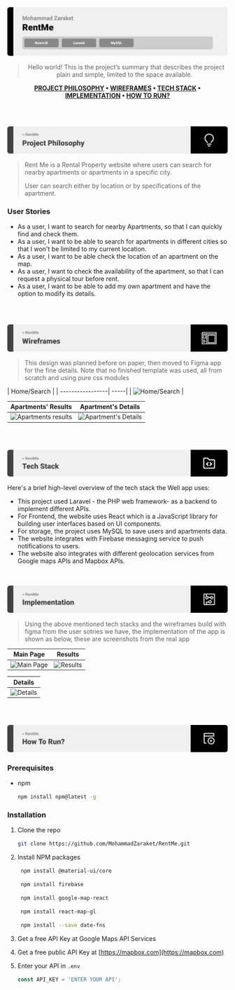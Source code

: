 <img src="./readme/title1.svg"/>

<div align="center">

> Hello world! This is the project’s summary that describes the project plain and simple, limited to the space available.  

**[PROJECT PHILOSOPHY](https://github.com/MohammadZaraket/RentMe#-project-philosophy) • [WIREFRAMES](https://github.com/MohammadZaraket/RentMe#-wireframes) • [TECH STACK](https://github.com/MohammadZaraket/RentMe#-tech-stack) • [IMPLEMENTATION](https://github.com/MohammadZaraket/RentMe#-impplementation) • [HOW TO RUN?](https://github.com/MohammadZaraket/RentMe#-how-to-run)**


</div>

<br><br>


<img src="./readme/title2.svg"/>

> Rent Me is a Rental Property website where users can search for nearby apartments or apartments in a specific city.
> 
> User can search either by location or by specifications of the apartment.

### User Stories

- As a user, I want to search for nearby Apartments, so that I can quickly find and check them. 
- As a user, I want to be able to search for apartments in different cities so that I won't be limited to my current location.
- As a user, I want to be able check the location of an apartment on the map.
- As a user, I want to check the availability of the apartment, so that I can request a physical tour before rent.
- As a user, I want to be able to add my own apartment and have the option to modify its details.


<br><br>

<img src="./readme/title3.svg"/>

> This design was planned before on paper, then moved to Figma app for the fine details.
Note that no finished template was used, all from scratch and using pure css modules

| Home/Search  |
| -----------------| -----|
| ![Home/Search](https://github.com/MohammadZaraket/RentMe/tree/main/readme/main-page-figma.PNG) |

| Apartments' Results  | Apartment's Details  |
| -----------------| -----|
| ![Apartments results](https://github.com/MohammadZaraket/RentMe/tree/main/readme/results-page-figma.PNG) | ![Apartment's Details](https://github.com/MohammadZaraket/RentMe/tree/main/readme/details-page-figma.PNG)|


<br><br>

<img src="./readme/title4.svg"/>

Here's a brief high-level overview of the tech stack the Well app uses:

- This project used Laravel - the PHP web framework- as a backend to implement different APIs.
- For Frontend, the website uses React which is a JavaScript library for building user interfaces based on UI components.
- For storage, the project uses MySQL to save users and apartments data.
- The website integrates with Firebase messaging service to push notifications to users.
- The website also integrates with different geolocation services from Google maps APIs and Mapbox APIs.




<br><br>
<img src="./readme/title5.svg"/>

> Using the above mentioned tech stacks and the wireframes build with figma from the user sotries we have, the implementation of the app is shown as below, these are screenshots from the real app

| Main Page  | Results  |
| -----------------| -----|
| ![Main Page](https://github.com/MohammadZaraket/RentMe/tree/main/readme/main-page-front.PNG) | ![Results](https://github.com/MohammadZaraket/RentMe/tree/main/readme/results-page-front.PNG) |

| Details   |
| -----------------|
| ![Details](https://github.com/MohammadZaraket/RentMe/tree/main/readme/details-page-front.PNG) | 



<br><br>

<img src="./readme/title6.svg"/>


### Prerequisites

* npm
  ```sh
  npm install npm@latest -g
  ```

### Installation


1. Clone the repo
   ```sh
   git clone https://github.com/MohammadZaraket/RentMe.git
   ```
2. Install NPM packages
   ```sh
    npm install @material-ui/core
   ```
   ```sh
    npm install firebase
   ```
   ```sh
    npm install google-map-react
   ```
   ```sh
    npm install react-map-gl
   ```
   ```sh
    npm install --save date-fns
   ```
3. Get a free API Key at Google Maps API Services

4. Get a free public API Key at [https://mapbox.com](https://mapbox.com)

5. Enter your API in `.env`
   ```js
   const API_KEY = 'ENTER YOUR API';
   ```